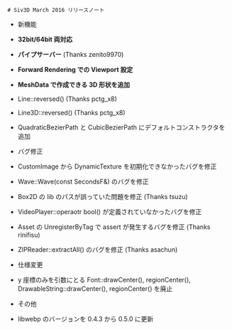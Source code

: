 ﻿    # Siv3D March 2016 リリースノート

- 新機能
 - <b>32bit/64bit 両対応</b>
 - <b>パイプサーバー</b> (Thanks zenito9970)
 - <b>Forward Rendering での Viewport 設定</b>
 - <b>MeshData で作成できる 3D 形状を追加</b>
 - Line::reversed() (Thanks pctg_x8)
 - Line3D::reversed() (Thanks pctg_x8)
 - QuadraticBezierPath と CubicBezierPath にデフォルトコンストラクタを追加

- バグ修正
 - CustomImage から DynamicTexture を初期化できなかったバグを修正
 - Wave::Wave(const SecondsF&) のバグを修正
 - Box2D の lib のパスが誤っていた問題を修正 (Thanks tsuzu)
 - VideoPlayer::operaotr bool() が定義されていなかったバグを修正
 - Asset の UnregisterByTag で assert が発生するバグを修正 (Thanks rinifisu)
 - ZIPReader::extractAll() のバグを修正 (Thanks asachun)

- 仕様変更
 -  y 座標のみを引数にとる Font::drawCenter(), regionCenter(), DrawableString::drawCenter(), regionCenter() を廃止
 
- その他
 - libwebp のバージョンを 0.4.3 から 0.5.0 に更新